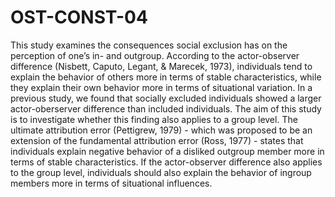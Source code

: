 # OST-CONST-04
This study examines the consequences social exclusion has on the perception of one’s in- and outgroup. According to the actor-observer difference (Nisbett, Caputo, Legant, & Marecek, 1973), individuals tend to explain the behavior of others more in terms of stable characteristics, while they explain their own behavior more in terms of situational variation. In a previous study, we found that socially excluded individuals showed a larger actor-oberserver difference than included individuals. The aim of this study is to investigate whether this finding also applies to a group level. The ultimate attribution error (Pettigrew, 1979) - which was proposed to be an extension of the fundamental attribution error (Ross, 1977) - states that individuals explain negative behavior of a disliked outgroup member more in terms of stable characteristics. If the actor-observer difference also applies to the group level, individuals should also explain the behavior of ingroup members more in terms of situational influences. 
